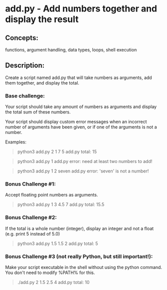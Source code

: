 
# add.py - Add numbers together and display the result

## Concepts:
functions, argument handling, data types, loops, shell execution

## Description:
Create a script named add.py that will take numbers as arguments, add them together, and display the total.


### Base challenge:

Your script should take any amount of numbers as arguments and display the total sum of these numbers.

Your script should display custom error messages when an incorrect number of arguments have been given, or if one of the arguments is not a number.

Examples:

>python3 add.py 2 1 7 5
add.py total: 15

>python3 add.py 1
add.py error: need at least two numbers to add!

>python3 add.py 1 2 seven
add.py error: 'seven' is not a number!


### Bonus Challenge #1:

Accept floating point numbers as arguments.

>python3 add.py 1 3 4.5 7
add.py total: 15.5


### Bonus Challenge #2:

If the total is a whole number (integer), display an integer and not a float (e.g. print 5 instead of 5.0)

>python3 add.py 1.5 1.5 2
add.py total: 5


### Bonus Challenge #3 (not really Python, but still important!):

Make your script executable in the shell without using the python command.  You don't need to modify %PATH% for this.

>./add.py 2 1.5 2.5 4
add.py total: 10
